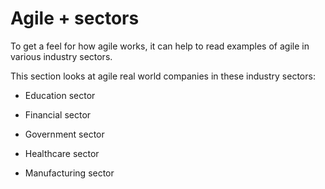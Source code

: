# Agile + sectors

To get a feel for how agile works, it can help to read examples of agile in various industry sectors.

This section looks at agile real world companies in these industry sectors:

* Education sector

* Financial sector

* Government sector

* Healthcare sector

* Manufacturing sector
